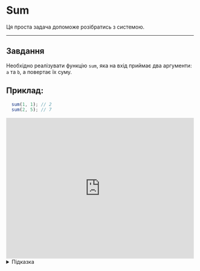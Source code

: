 # Sum

Ця проста задача допоможе розібратись з системою.

---

## Завдання 

Необхідно реалізувати функцію `sum`, яка на вхід приймає два аргументи: `a` та `b`,
а повертає їх суму.

## Приклад:
```js
  sum(1, 1); // 2
  sum(2, 5); // 7
```

<div style="padding:75% 0 0 0;position:relative;">
  <iframe src="https://player.vimeo.com/video/700285759?h=0447f6c46d&amp;badge=0&amp;autopause=0&amp;player_id=0&amp;app_id=58479" frameborder="0" allow="autoplay; fullscreen; picture-in-picture" allowfullscreen style="position:absolute;top:0;left:0;width:100%;height:100%;" title="html-css-module-4.mp4"></iframe>
</div>
<script src="https://player.vimeo.com/api/player.js"></script>

<details>
  <summary>Підказка</summary>
  
---

В JavaScript ключове слово `return` дозволяє повернути значення з функції, або іншими
словами, дозволяє використати результат який ми отримали в середині функції, за її
межами.

```js
  const sum = (a, b) => {
    return <ваш код тут...>;
  };
```

</details>

